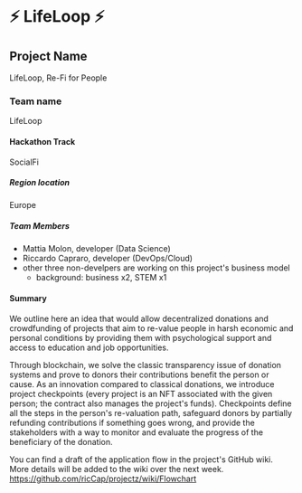 
# ⚡ LifeLoop ⚡

## Project Name
LifeLoop, Re-Fi for People

### Team name
LifeLoop

#### Hackathon Track
SocialFi

##### Region location
Europe

##### Team Members
- Mattia Molon, developer (Data Science)
- Riccardo Capraro, developer (DevOps/Cloud)
- other three non-develpers are working on this project's business model
    - background: business x2, STEM x1

#### Summary
We outline here an idea that would allow decentralized donations and crowdfunding of projects that aim to re-value people in harsh economic and personal conditions by providing them with psychological support and access to education and job opportunities.

Through blockchain, we solve the classic transparency issue of donation systems and prove to donors their contributions benefit the person or cause. As an innovation compared to classical donations, we introduce project checkpoints (every project is an NFT associated with the given person; the contract also manages the project's funds). Checkpoints define all the steps in the person's re-valuation path, safeguard donors by partially refunding contributions if something goes wrong, and provide the stakeholders with a way to monitor and evaluate the progress of the beneficiary of the donation.

You can find a draft of the application flow in the project's GitHub wiki. More details will be added to the wiki over the next week. https://github.com/ricCap/projectz/wiki/Flowchart

<!-- #### Project Description
Provide a clear statement of the challenges/issues/problems/gaps your project engages as well as a brief, high-level description of how your project engages the areas you've identified. What is the value of your approach? Who are the intended users?

#### Summary
Describe the basic functionality of your project. What are the features you were able to implement? What features would you like to implement?

#### URLs
List any URLs relevant to demonstrating your prototype

#### Presentation
List any links to your presentation or any related visuals you want to share.

#### Next Steps
What do you need to do next to turn this prototype into a working solution?

#### License
This repository includes an [unlicensed](http://unlicense.org/) statement though you may want to [choose a different license](https://choosealicense.com/). -->

